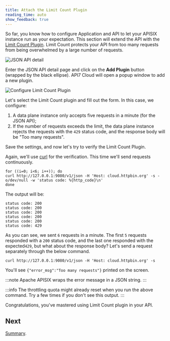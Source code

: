 ```yaml
---
title: Attach the Limit Count Plugin
reading_time: auto
show_feedback: true
---
```


So far, you know how to configure Application and API to let your APISIX instance run as your expectation. This section will extend the API with the [Limit Count Plugin](../guides/traffic-management/rate-limiting-with-limit-count.md). Limit Count protects your API from too many requests from being overwhelmed by a large number of requests.

![JSON API detail](https://static.apiseven.com/2022/12/30/httpbin-json-api-detail.png)

Enter the JSON API detail page and click on the **Add Plugin** button (wrapped by the black ellipse). API7 Cloud will open a popup window to add a new plugin.

![Configure Limit Count Plugin](https://static.apiseven.com/2023/01/03/63b3dec6d86a6.png)

Let's select the Limit Count plugin and fill out the form. In this case, we configure:

1. A data plane instance only accepts five requests in a minute (for the JSON API);
2. If the number of requests exceeds the limit, the data plane instance rejects the requests with the `429` status code, and the response body will be "Too many requests".

Save the settings, and now let's try to verify the Limit Count Plugin.

Again, we'll use [curl](https://curl.se/) for the verification. This time we'll send requests continuously.

```shell
for ((i=0; i<6; i++)); do
curl http://127.0.0.1:9080/v1/json -H 'Host: cloud.httpbin.org' -s -o/dev/null -w 'status code: %{http_code}\n'
done
```

The output will be:

```shell
status code: 200
status code: 200
status code: 200
status code: 200
status code: 200
status code: 429
```

As you can see, we sent `6` requests in a minute. The first `5` requests responded with a `200` status code,
and the last one responded with the expected`429`, but what about the response body?
Let's send a request separately through the below command.

```shell
curl http://127.0.0.1:9080/v1/json -H 'Host: cloud.httpbin.org' -s
```

You'll see `{"error_msg":"Too many requests"}` printed on the screen.

:::note
Apache APISIX wraps the error message in a JSON string.
:::

:::info
The throttling quota might already reset when you run the above command. Try a few times if you don't see this output.
:::

Congratulations, you've mastered using Limit Count plugin in your API.

Next
----

[Summary](./summary.md).
